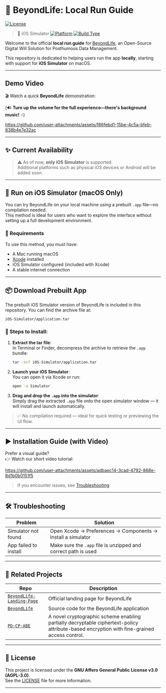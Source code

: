 # 🚀 BeyondLife: Local Run Guide
[![License](https://img.shields.io/badge/License-AGPL--3.0-blue)](../LICENSE)


> 🍎 iOS Simulator
> [![Platform](https://img.shields.io/badge/Run%20on-iOS%20Simulator-blue)](#)
> [![Build Type](https://img.shields.io/badge/Build-EAS%20Build-green)](https://docs.expo.dev/build/introduction/)

Welcome to the official **local run guide** for [BeyondLife](), an Open-Source Digital Will Solution for Posthumous Data Management.

This repository is dedicated to helping users run the app **locally**, starting with support for **iOS Simulator** on macOS.

---

## Demo Video

🎬 Watch a quick **BeyondLife** demonstration:

(🔊 **Turn up the volume for the full experience—there's background music!** 🎶)

https://github.com/user-attachments/assets/f86febd1-15be-4c5a-bfeb-838b4e7e32ac

---

## ✨ Current Availability

> ⚠️ As of now, **only iOS Simulator** is supported.  
> Additional platforms such as physical iOS devices or Android will be added soon.

---

## 🍏 Run on iOS Simulator (macOS Only)

You can try BeyondLife on your local machine using a prebuilt `.app` file—no compilation needed.  
This method is ideal for users who want to explore the interface without setting up a full development environment.


### 🧰 Requirements

To use this method, you must have:

- A Mac running macOS
- [Xcode](https://developer.apple.com/xcode/) installed
- iOS Simulator configured (included with Xcode)
- A stable internet connection

---

## 📦 Download Prebuilt App

The prebuilt iOS Simulator version of BeyondLife is included in this repository.
You can find the archive file at:

```
iOS-Simulator/application.tar
```

### 📂 Steps to Install:

1. **Extract the tar file**:  
   In Terminal or Finder, decompress the archive to retrieve the `.app` bundle:
   ```bash
   tar -xvf iOS-Simulator/application.tar
   ```

2. **Launch your iOS Simulator**:  
   You can open it via Xcode or run:
   ```bash
   open -a Simulator
   ```

3. **Drag and drop the `.app` into the simulator**:  
   Simply drag the extracted `.app` file onto the open simulator window — it will install and launch automatically.

> ✅ No compilation required — ideal for quick testing or previewing the UI flow.

---

## ▶️ Installation Guide (with Video)

Prefer a visual guide?  
👉 Watch our short video tutorial:  

https://github.com/user-attachments/assets/adbaec14-3cad-4792-868e-8d1b0b0151f5


> If you encounter issues, see [Troubleshooting](#️-troubleshooting)

---

## 🛠️ Troubleshooting

| Problem                          | Solution                                                                 |
|----------------------------------|--------------------------------------------------------------------------|
| Simulator not found              | Open Xcode → Preferences → Components → Install a simulator              |
| App failed to install            | Make sure the `.app` file is unzipped and correct path is used           |

---

## 🔗 Related Projects

| Repo | Description |
|------|-------------|
| [`BeyondLife-Landing-Page`]() | Official landing page for BeyondLife |
| [`BeyondLife`](https://github.com/LimeFavoredOrange/BeyondLife) | Source code for the BeyondLife application |
| [`PD-CP-ABE`](https://github.com/LimeFavoredOrange/PD-CP-ABE) | A novel cryptographic scheme enabling partially decryptable ciphertext-policy attribute-based encryption with fine-grained access control. |

---

## 📄 License

This project is licensed under the **GNU Affero General Public License v3.0 (AGPL-3.0)**.  
See the [LICENSE](../LICENSE) file for more information.

---
